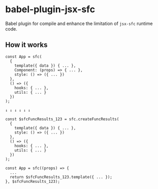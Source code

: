 # babel-plugin-jsx-sfc

Babel plugin for compile and enhance the limitation of `jsx-sfc` runtime code.

## How it works

```tsx
const App = sfc(
  {
    template({ data }) { ... },
    Component: (props) => { ... },
    style: () => ({ ... })
  },
  () => ({
    hooks: { ... },
    utils: { ... }
  })
);

↓ ↓ ↓ ↓ ↓ ↓

const $sfcFuncResults_123 = sfc.createFuncResults(
  {
    template({ data }) { ... },
    style: () => ({ ... })
  },
  () => ({
    hooks: { ... },
    utils: { ... }
  })
);

const App = sfc((props) => {
  ...
  return $sfcFuncResults_123.template({ ... });
}, $sfcFuncResults_123);
```
